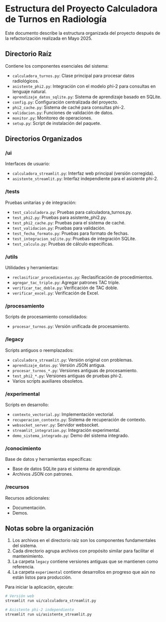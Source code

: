 # Estructura del Proyecto Calculadora de Turnos en Radiología

Este documento describe la estructura organizada del proyecto después de la refactorización realizada en Mayo 2025.

## Directorio Raíz

Contiene los componentes esenciales del sistema:

- `calculadora_turnos.py`: Clase principal para procesar datos radiológicos.
- `asistente_phi2.py`: Integración con el modelo phi-2 para consultas en lenguaje natural.
- `aprendizaje_datos_sqlite.py`: Sistema de aprendizaje basado en SQLite.
- `config.py`: Configuración centralizada del proyecto.
- `phi2_cache.py`: Sistema de caché para consultas phi-2.
- `validacion.py`: Funciones de validación de datos.
- `monitor.py`: Monitoreo de operaciones.
- `setup.py`: Script de instalación del paquete.

## Directorios Organizados

### /ui
Interfaces de usuario:
- `calculadora_streamlit.py`: Interfaz web principal (versión corregida).
- `asistente_streamlit.py`: Interfaz independiente para el asistente phi-2.

### /tests
Pruebas unitarias y de integración:
- `test_calculadora.py`: Pruebas para calculadora_turnos.py.
- `test_phi2.py`: Pruebas para asistente_phi2.py.
- `test_phi2_cache.py`: Pruebas para el sistema de caché.
- `test_validacion.py`: Pruebas para validación.
- `test_fecha_formato.py`: Pruebas para formato de fechas.
- `test_integracion_sqlite.py`: Pruebas de integración SQLite.
- `test_calculo.py`: Pruebas de cálculo específicas.

### /utils
Utilidades y herramientas:
- `reclasificar_procedimientos.py`: Reclasificación de procedimientos.
- `agregar_tac_triple.py`: Agregar patrones TAC triple.
- `verificar_tac_doble.py`: Verificación de TAC doble.
- `verificar_excel.py`: Verificación de Excel.

### /procesamiento
Scripts de procesamiento consolidados:
- `procesar_turnos.py`: Versión unificada de procesamiento.

### /legacy
Scripts antiguos o reemplazados:
- `calculadora_streamlit.py`: Versión original con problemas.
- `aprendizaje_datos.py`: Versión JSON antigua.
- `procesar_turnos_*.py`: Versiones antiguas de procesamiento.
- `test_phi2_*.py`: Versiones antiguas de pruebas phi-2.
- Varios scripts auxiliares obsoletos.

### /experimental
Scripts en desarrollo:
- `contexto_vectorial.py`: Implementación vectorial.
- `recuperacion_contexto.py`: Sistema de recuperación de contexto.
- `websocket_server.py`: Servidor websocket.
- `streamlit_integration.py`: Integración experimental.
- `demo_sistema_integrado.py`: Demo del sistema integrado.

### /conocimiento
Base de datos y herramientas específicas:
- Base de datos SQLite para el sistema de aprendizaje.
- Archivos JSON con patrones.

### /recursos
Recursos adicionales:
- Documentación.
- Demos.

## Notas sobre la organización

1. Los archivos en el directorio raíz son los componentes fundamentales del sistema.
2. Cada directorio agrupa archivos con propósito similar para facilitar el mantenimiento.
3. La carpeta `legacy` contiene versiones antiguas que se mantienen como referencia.
4. La carpeta `experimental` contiene desarrollos en progreso que aún no están listos para producción.

Para iniciar la aplicación, ejecute:
```bash
# Versión web
streamlit run ui/calculadora_streamlit.py

# Asistente phi-2 independiente
streamlit run ui/asistente_streamlit.py
```